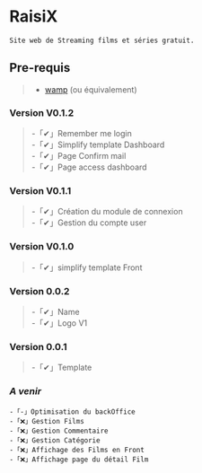 # **RaisiX**
```
Site web de Streaming films et séries gratuit.
```

## **Pre-requis**
> - [wamp](http://www.wampserver.com/) (ou équivalement)

### **Version V0.1.2**
> -「✔」Remember me login\
> -「✔」Simplify template Dashboard\
> -「✔」Page Confirm mail\
> -「✔」Page access dashboard

### **Version V0.1.1**
> -「✔」Création du module de connexion\
> -「✔」Gestion du compte user

### **Version V0.1.0**
> -「✔」simplify template Front

### **Version 0.0.2**
> -「✔」Name\
> -「✔」Logo V1

### **Version 0.0.1**
> -「✔」Template

### *A venir*
```
-「-」Optimisation du backOffice
-「❌」Gestion Films
-「❌」Gestion Commentaire
-「❌」Gestion Catégorie
-「❌」Affichage des Films en Front
-「❌」Affichage page du détail Film
```